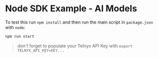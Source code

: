 # Node SDK Example - AI Models

To test this run `npm install` and then run the main script in `package.json` with `node`:

```bash
npm run start
```

> don't forget to populate your Telnyx API Key with `export TELNYX_API_KEY=KEY...`

